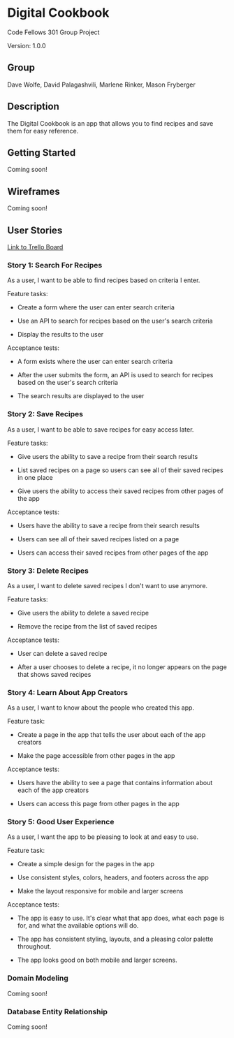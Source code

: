 # Digital Cookbook
Code Fellows 301 Group Project

Version: 1.0.0

## Group
Dave Wolfe, David Palagashvili, Marlene Rinker, Mason Fryberger

## Description
The Digital Cookbook is an app that allows you to find recipes and save them for easy reference.

## Getting Started
<!-- TODO: as app is developed, explain setup here - packages to install, what to put in the .env file, what API is used and if you need a key, maybe other things -->

Coming soon!

## Wireframes
<!-- TODO: Mason has this. -->

Coming soon!

## User Stories
[Link to Trello Board](https://trello.com/b/ZByT6NRl/super-cookbook)

### Story 1: Search For Recipes

As a user, I want to be able to find recipes based on criteria I enter.

Feature tasks: 

- Create a form where the user can enter search criteria

- Use an API to search for recipes based on the user's search criteria

- Display the results to the user

Acceptance tests:

- A form exists where the user can enter search criteria

- After the user submits the form, an API is used to search for recipes based on the user's search criteria

- The search results are displayed to the user


### Story 2: Save Recipes

As a user, I want to be able to save recipes for easy access later.

Feature tasks:
- Give users the ability to save a recipe from their search results

- List saved recipes on a page so users can see all of their saved recipes in one place

- Give users the ability to access their saved recipes from other pages of the app

Acceptance tests:
- Users have the ability to save a recipe from their search results

- Users can see all of their saved recipes listed on a page

- Users can access their saved recipes from other pages of the app

### Story 3: Delete Recipes

As a user, I want to delete saved recipes I don't want to use anymore.

Feature tasks:

- Give users the ability to delete a saved recipe

- Remove the recipe from the list of saved recipes

Acceptance tests:

- User can delete a saved recipe

- After a user chooses to delete a recipe, it no longer appears on the page that shows saved recipes

### Story 4: Learn About App Creators

As a user, I want to know about the people who created this app.

Feature task:
 - Create a page in the app that tells the user about each of the app creators

 - Make the page accessible from other pages in the app

Acceptance tests:

- Users have the ability to see a page that contains information about each of the app creators

 - Users can access this page from other pages in the app


### Story 5: Good User Experience

As a user, I want the app to be pleasing to look at and easy to use.

Feature task:
- Create a simple design for the pages in the app

- Use consistent styles, colors, headers, and footers across the app

- Make the layout responsive for mobile and larger screens

Acceptance tests:

- The app is easy to use. It's clear what that app does, what each page is for, and what the available options will do.

- The app has consistent styling, layouts, and a pleasing color palette throughout.

- The app looks good on both mobile and larger screens.

### Domain Modeling
<!-- TODO: Domain model image goes here -->
Coming soon!

### Database Entity Relationship
<!-- TODO: we will have one database, need a diagram of the table? also need to mention the schema -->

Coming soon!

